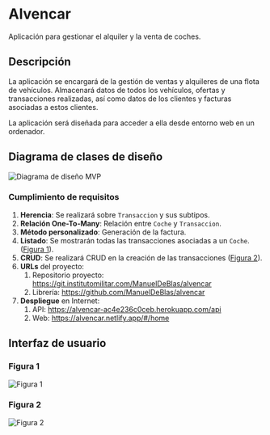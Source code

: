 # Alvencar

Aplicación para gestionar el alquiler y la venta de coches.

## Descripción

La aplicación se encargará de la gestión de ventas y alquileres de una flota de vehículos. Almacenará datos de todos los vehículos, ofertas y transacciones realizadas, así como datos de los clientes y facturas asociadas a estos clientes.

La aplicación será diseñada para acceder a ella desde entorno web en un ordenador.

## Diagrama de clases de diseño

![Diagrama de diseño MVP](https://git.institutomilitar.com/ManuelDeBlas/alvencar/-/wikis/img/20250303_diagrama_clases_alvencar.png)

### Cumplimiento de requisitos

1. **Herencia**: Se realizará sobre `Transaccion` y sus subtipos.
2. **Relación One-To-Many**: Relación entre `Coche` y `Transaccion`.
3. **Método personalizado**: Generación de la factura.
4. **Listado**: Se mostrarán todas las transacciones asociadas a un `Coche`. ([Figura 1](#figura-1)).
5. **CRUD**: Se realizará CRUD en la creación de las transacciones ([Figura 2](#figura-2)).
6. **URLs** del proyecto:
   1. Repositorio proyecto: <https://git.institutomilitar.com/ManuelDeBlas/alvencar>
   2. Librería: <https://github.com/ManuelDeBlas/alvencar>
7. **Despliegue** en Internet:
   1. API: https://alvencar-ac4e236c0ceb.herokuapp.com/api
   2. Web: https://alvencar.netlify.app/#/home

## Interfaz de usuario

### Figura 1

![Figura 1](https://git.institutomilitar.com/ManuelDeBlas/alvencar/-/wikis/img/20250303_interfaz_listado.png)

### Figura 2

![Figura 2](https://git.institutomilitar.com/ManuelDeBlas/alvencar/-/wikis/img/20250304_interfaz_2.png)
